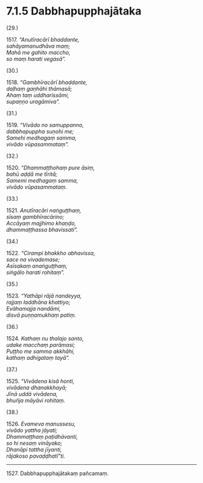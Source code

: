 # 7.1.5 Dabbhapupphajātaka

(29.)

1517\. _“Anutīracārī bhaddante,_  
_sahāyamanudhāva maṃ;_  
_Mahā me gahito maccho,_  
_so maṃ harati vegasā”._  

(30.)

1518\. _“Gambhīracārī bhaddante,_  
_daḷhaṃ gaṇhāhi thāmasā;_  
_Ahaṃ taṃ uddharissāmi,_  
_supaṇṇo uragāmiva”._  

(31.)

1519\. _“Vivādo no samuppanno,_  
_dabbhapuppha suṇohi me;_  
_Samehi medhagaṃ samma,_  
_vivādo vūpasammataṃ”._  

(32.)

1520\. _“Dhammaṭṭhohaṃ pure āsiṃ,_  
_bahū aḍḍā me tīritā;_  
_Samemi medhagaṃ samma,_  
_vivādo vūpasammataṃ._  

(33.)

1521\. _Anutīracāri naṅguṭṭhaṃ,_  
_sīsaṃ gambhīracārino;_  
_Accāyaṃ majjhimo khaṇḍo,_  
_dhammaṭṭhassa bhavissati”._  

(34.)

1522\. _“Cirampi bhakkho abhavissa,_  
_sace na vivademase;_  
_Asīsakaṃ anaṅguṭṭhaṃ,_  
_siṅgālo harati rohitaṃ”._  

(35.)

1523\. _“Yathāpi rājā nandeyya,_  
_rajjaṃ laddhāna khattiyo;_  
_Evāhamajja nandāmi,_  
_disvā puṇṇamukhaṃ patiṃ._  

(36.)

1524\. _Kathaṃ nu thalajo santo,_  
_udake macchaṃ parāmasi;_  
_Puṭṭho me samma akkhāhi,_  
_kathaṃ adhigataṃ tayā”._  

(37.)

1525\. _“Vivādena kisā honti,_  
_vivādena dhanakkhayā;_  
_Jīnā uddā vivādena,_  
_bhuñja māyāvi rohitaṃ._  

(38.)

1526\. _Evameva manussesu,_  
_vivādo yattha jāyati;_  
_Dhammaṭṭhaṃ paṭidhāvanti,_  
_so hi nesaṃ vināyako;_  
_Dhanāpi tattha jīyanti,_  
_rājakoso pavaḍḍhatī”ti._  

---

1527\. Dabbhapupphajātakaṃ pañcamaṃ.
